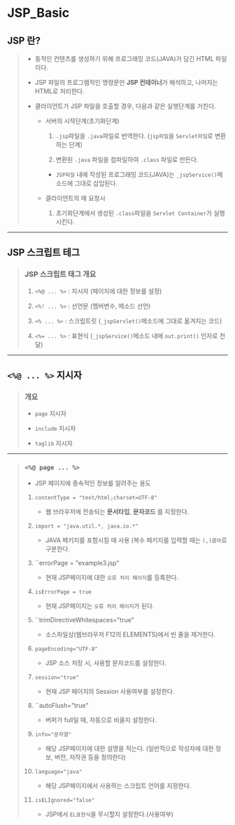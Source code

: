 # JSP_Basic

## JSP 란?

>
>	* 동적인 컨텐츠를 생성하기 위해 프로그래밍 코드(JAVA)가 담긴 HTML 파일이다.
>
>	* JSP 파일의 프로그램적인 명령문만 **JSP 컨테이너**가 해석하고, 나머지는 HTML로 처리한다.
>
>	* 클라이언트가 JSP 파일을 호출할 경우, 다음과 같은 실행단계를 거친다.
>
>		* 서버의 시작단계(초기화단계)
>
>			1. ``.jsp``파일을 ``.java``파일로 번역한다. (``jsp파일``을 ``Servlet파일``로 변환하는 단계)
>
>			1. 변환된 ``.java`` 파일을 컴파일하여 ``.class`` 파일로 만든다.
>
>			* ``JSP파일`` 내에 작성된 프로그래밍 코드(JAVA)는 ``_jspService()``메소드에 그대로 삽입된다.
>
>		* 클라이언트의 매 요청시
>
>			1. 초기화단계에서 생성된 ``.class``파일을 ``Servlet Container``가 실행시킨다.

---

## JSP 스크립트 테그

>	### JSP 스크립트 태그 개요
>
>	1. ``<%@ ... %>`` : 지시자 (페이지에 대한 정보를 설정)
>
>	1. ``<%! ... %>`` : 선언문 (멤버변수, 메소드 선언)
>
>	1. ``<% ... %>`` : 스크립트릿 (``_jspServlet()``메소드에 그대로 옮겨지는 코드)
>
>	1. ``<%= ... %>`` : 표현식 (``_jspService()``메소드 내에 ``out.print()`` 인자로 전달)

---

## ``<%@ ... %>`` 지시자

>	### 개요
>
>	* ``page`` 지시자
>
>	* ``include`` 지시자
>
>	* ``taglib`` 지시자

---

>	### ``<%@ page ... %>``
>
>	* JSP 페이지에 종속적인 정보를 알려주는 용도
>
>	1. ``contentType = "text/html;charset=UTF-8"``
>
>		* 웹 브라우저에 전송되는 **문서타입**, **문자코드** 를 지정한다.
>
>	1. ``import = "java.util.*, java.io.*"``
>
>		* JAVA 페키지를 포함시킬 때 사용 (복수 페키지를 입력할 때는 ``(,)콤마``로 구분한다.
>
>	1. ``errorPage = "example3.jsp"
>
>		* 현재 JSP페이지에 대한 ``오류 처리 페이지``를 등록한다.
>
>	1. ``isErrorPage = true``
>
>		* 현재 JSP페이지는 ``오류 처리 페이지``가 된다.
>
>	1. ``trimDirectiveWhitespaces="true"
>
>		* 소스파일상(웹브라우저 F12의 ELEMENTS)에서 빈 줄을 제거한다.
>
>	1. ``pageEncoding="UTF-8"``
>
>		* JSP 소스 저장 시, 사용할 문자코드를 설정한다.
>
>	1. ``session="true"``
>
>		* 현재 JSP 페이지의 Session 사용여부를 설정한다.
>
>	1. ``autoFlush="true"
>
>		* 버퍼가 full일 때, 자동으로 비울지 설정한다.
>
>	1. ``info="문자열"``
>
>		* 해당 JSP페이지에 대한 설명을 적는다. (일반적으로 작성자에 대한 정보, 버전, 저작권 등을 정의한다)
>
>	1. ``language="java"``
>
>		* 해당 JSP페이지에서 사용하는 스크립트 언어를 지정한다.
>
>	1. ``isELIgnored="false"``
>
>		* JSP에서 ``EL표현식``을 무시할지 설정한다.(사용여부)